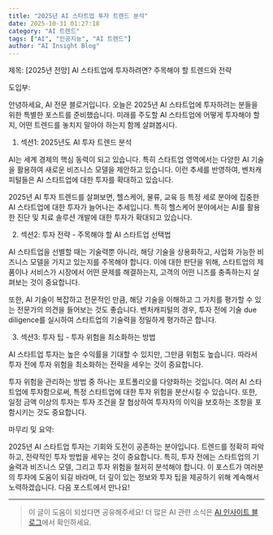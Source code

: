 ```yaml
---
title: "2025년 AI 스타트업 투자 트렌드 분석"
date: 2025-10-31 01:27:18
category: "AI 트렌드"
tags: ["AI", "인공지능", "AI 트렌드"]
author: "AI Insight Blog"
---
```


제목: [2025년 전망] AI 스타트업에 투자하려면? 주목해야 할 트렌드와 전략

도입부:

안녕하세요, AI 전문 블로거입니다. 오늘은 2025년 AI 스타트업에 투자하려는 분들을 위한 특별한 포스트를 준비했습니다. 미래를 주도할 AI 스타트업에 어떻게 투자해야 할지, 어떤 트렌드를 놓치지 말아야 하는지 함께 살펴봅시다. 

1. 섹션1: 2025년도 AI 투자 트렌드 분석

AI는 세계 경제의 핵심 동력이 되고 있습니다. 특히 스타트업 영역에서는 다양한 AI 기술을 활용하여 새로운 비즈니스 모델을 제안하고 있습니다. 이런 추세를 반영하여, 벤처캐피털들은 AI 스타트업에 대한 투자를 확대하고 있습니다. 

2025년 AI 투자 트렌드를 살펴보면, 헬스케어, 물류, 교육 등 특정 세로 분야에 집중한 AI 스타트업에 대한 투자가 늘어나는 추세입니다. 특히 헬스케어 분야에서는 AI를 활용한 진단 및 치료 솔루션 개발에 대한 투자가 확대되고 있습니다.

2. 섹션2: 투자 전략 - 주목해야 할 AI 스타트업 선택법

AI 스타트업을 선별할 때는 기술력뿐 아니라, 해당 기술을 상용화하고, 사업화 가능한 비즈니스 모델을 가지고 있는지를 주목해야 합니다. 이에 대한 판단을 위해, 스타트업의 제품이나 서비스가 시장에서 어떤 문제를 해결하는지, 고객의 어떤 니즈를 충족하는지 살펴보는 것이 중요합니다.

또한, AI 기술이 복잡하고 전문적인 만큼, 해당 기술을 이해하고 그 가치를 평가할 수 있는 전문가의 의견을 들어보는 것도 좋습니다. 벤처캐피털의 경우, 투자 전에 기술 due diligence를 실시하여 스타트업의 기술력을 정밀하게 평가하곤 합니다.

3. 섹션3: 투자 팁 - 투자 위험을 최소화하는 방법

AI 스타트업 투자는 높은 수익률을 기대할 수 있지만, 그만큼 위험도 높습니다. 따라서 투자 전에 투자 위험을 최소화하는 전략을 세우는 것이 중요합니다. 

투자 위험을 관리하는 방법 중 하나는 포트폴리오를 다양화하는 것입니다. 여러 AI 스타트업에 투자함으로써, 특정 스타트업에 대한 투자 위험을 분산시킬 수 있습니다. 또한, 일정 금액 이상의 투자는 투자 조건을 잘 협상하여 투자자의 이익을 보호하는 조항을 포함시키는 것도 중요합니다.

마무리 및 요약:

2025년 AI 스타트업 투자는 기회와 도전이 공존하는 분야입니다. 트렌드를 정확히 파악하고, 전략적인 투자 방법을 세우는 것이 중요합니다. 특히, 투자 전에는 스타트업의 기술력과 비즈니스 모델, 그리고 투자 위험을 철저히 분석해야 합니다. 이 포스트가 여러분의 투자에 도움이 되길 바라며, 더 깊이 있는 정보와 투자 팁을 제공하기 위해 계속해서 노력하겠습니다. 다음 포스트에서 만나요!

---

> 이 글이 도움이 되셨다면 공유해주세요! 
> 더 많은 AI 관련 소식은 [AI 인사이트 블로그](https://tonyhwang1004.github.io/ai-insight-blog)에서 확인하세요.
